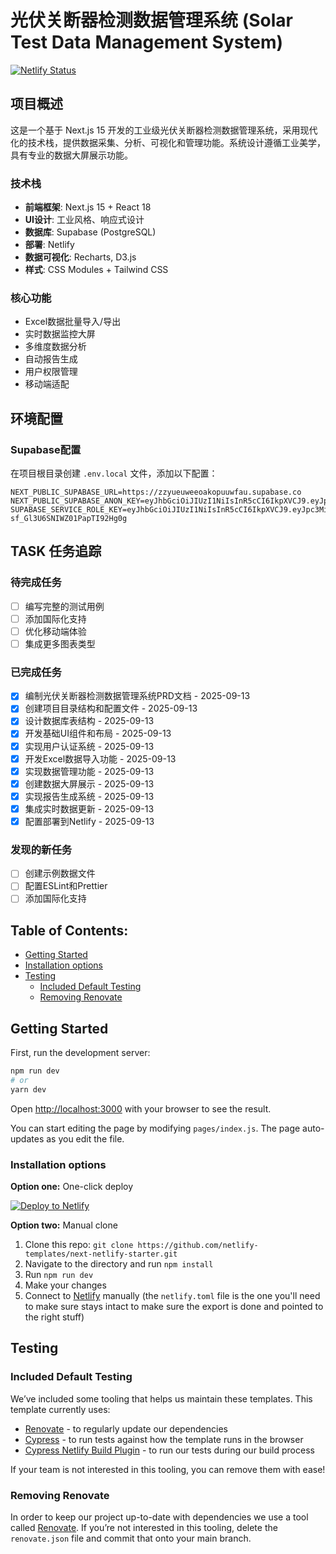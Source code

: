 # 光伏关断器检测数据管理系统 (Solar Test Data Management System)

[![Netlify Status](https://api.netlify.com/api/v1/badges/46648482-644c-4c80-bafb-872057e51b6b/deploy-status)](https://app.netlify.com/sites/next-dev-starter/deploys)

## 项目概述

这是一个基于 Next.js 15 开发的工业级光伏关断器检测数据管理系统，采用现代化的技术栈，提供数据采集、分析、可视化和管理功能。系统设计遵循工业美学，具有专业的数据大屏展示功能。

### 技术栈
- **前端框架**: Next.js 15 + React 18
- **UI设计**: 工业风格、响应式设计
- **数据库**: Supabase (PostgreSQL)
- **部署**: Netlify
- **数据可视化**: Recharts, D3.js
- **样式**: CSS Modules + Tailwind CSS

### 核心功能
- Excel数据批量导入/导出
- 实时数据监控大屏
- 多维度数据分析
- 自动报告生成
- 用户权限管理
- 移动端适配

## 环境配置

### Supabase配置
在项目根目录创建 `.env.local` 文件，添加以下配置：
```
NEXT_PUBLIC_SUPABASE_URL=https://zzyueuweeoakopuuwfau.supabase.co
NEXT_PUBLIC_SUPABASE_ANON_KEY=eyJhbGciOiJIUzI1NiIsInR5cCI6IkpXVCJ9.eyJpc3MiOiJzdXBhYmFzZSIsInJlZiI6Inp6eXVldXdlZW9ha29wdXV3ZmF1Iiwicm9sZSI6ImFub24iLCJpYXQiOjE3NDQzODEzMDEsImV4cCI6MjA1OTk1NzMwMX0.y8V3EXK9QVd3txSWdE3gZrSs96Ao0nvpnd0ntZw_dQ4
SUPABASE_SERVICE_ROLE_KEY=eyJhbGciOiJIUzI1NiIsInR5cCI6IkpXVCJ9.eyJpc3MiOiJzdXBhYmFzZSIsInJlZiI6Inp6eXVldXdlZW9ha29wdXV3ZmF1Iiwicm9sZSI6InNlcnZpY2Vfcm9sZSIsImlhdCI6MTc0NDM4MTMwMSwiZXhwIjoyMDU5OTU3MzAxfQ.CTLF9Ahmxt7alyiv-sf_Gl3U6SNIWZ01PapTI92Hg0g
```

## TASK 任务追踪

### 待完成任务
- [ ] 编写完整的测试用例
- [ ] 添加国际化支持
- [ ] 优化移动端体验
- [ ] 集成更多图表类型

### 已完成任务
- [x] 编制光伏关断器检测数据管理系统PRD文档 - 2025-09-13
- [x] 创建项目目录结构和配置文件 - 2025-09-13
- [x] 设计数据库表结构 - 2025-09-13
- [x] 开发基础UI组件和布局 - 2025-09-13
- [x] 实现用户认证系统 - 2025-09-13
- [x] 开发Excel数据导入功能 - 2025-09-13
- [x] 实现数据管理功能 - 2025-09-13
- [x] 创建数据大屏展示 - 2025-09-13
- [x] 实现报告生成系统 - 2025-09-13
- [x] 集成实时数据更新 - 2025-09-13
- [x] 配置部署到Netlify - 2025-09-13

### 发现的新任务
- [ ] 创建示例数据文件
- [ ] 配置ESLint和Prettier
- [ ] 添加国际化支持

## Table of Contents:

- [Getting Started](#getting-started)
- [Installation options](#installation-options)
- [Testing](#testing)
  - [Included Default Testing](#included-default-testing)
  - [Removing Renovate](#removing-renovate)

## Getting Started

First, run the development server:

```bash
npm run dev
# or
yarn dev
```

Open [http://localhost:3000](http://localhost:3000) with your browser to see the result.

You can start editing the page by modifying `pages/index.js`. The page auto-updates as you edit the file.

### Installation options

**Option one:** One-click deploy

[![Deploy to Netlify](https://www.netlify.com/img/deploy/button.svg)](https://app.netlify.com/start/deploy?repository=https://github.com/netlify-templates/next-netlify-starter&utm_source=github&utm_medium=nextstarter-cs&utm_campaign=devex-cs)

**Option two:** Manual clone

1. Clone this repo: `git clone https://github.com/netlify-templates/next-netlify-starter.git`
2. Navigate to the directory and run `npm install`
3. Run `npm run dev`
4. Make your changes
5. Connect to [Netlify](https://url.netlify.com/Bk4UicocL) manually (the `netlify.toml` file is the one you'll need to make sure stays intact to make sure the export is done and pointed to the right stuff)

## Testing

### Included Default Testing

We’ve included some tooling that helps us maintain these templates. This template currently uses:

- [Renovate](https://www.mend.io/free-developer-tools/renovate/) - to regularly update our dependencies
- [Cypress](https://www.cypress.io/) - to run tests against how the template runs in the browser
- [Cypress Netlify Build Plugin](https://github.com/cypress-io/netlify-plugin-cypress) - to run our tests during our build process

If your team is not interested in this tooling, you can remove them with ease!

### Removing Renovate

In order to keep our project up-to-date with dependencies we use a tool called [Renovate](https://github.com/marketplace/renovate). If you’re not interested in this tooling, delete the `renovate.json` file and commit that onto your main branch.

